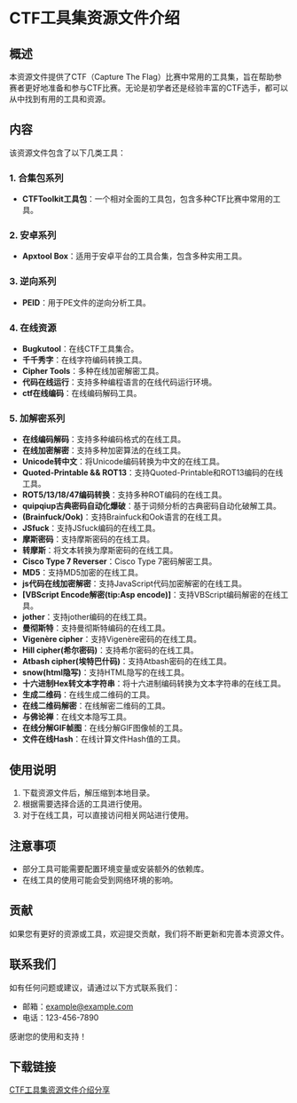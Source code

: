 # CTF工具集资源文件介绍

## 概述
本资源文件提供了CTF（Capture The Flag）比赛中常用的工具集，旨在帮助参赛者更好地准备和参与CTF比赛。无论是初学者还是经验丰富的CTF选手，都可以从中找到有用的工具和资源。

## 内容
该资源文件包含了以下几类工具：

### 1. 合集包系列
- **CTFToolkit工具包**：一个相对全面的工具包，包含多种CTF比赛中常用的工具。

### 2. 安卓系列
- **Apxtool Box**：适用于安卓平台的工具合集，包含多种实用工具。

### 3. 逆向系列
- **PEID**：用于PE文件的逆向分析工具。

### 4. 在线资源
- **Bugkutool**：在线CTF工具集合。
- **千千秀字**：在线字符编码转换工具。
- **Cipher Tools**：多种在线加密解密工具。
- **代码在线运行**：支持多种编程语言的在线代码运行环境。
- **ctf在线编码**：在线编码解码工具。

### 5. 加解密系列
- **在线编码解码**：支持多种编码格式的在线工具。
- **在线加密解密**：支持多种加密算法的在线工具。
- **Unicode转中文**：将Unicode编码转换为中文的在线工具。
- **Quoted-Printable && ROT13**：支持Quoted-Printable和ROT13编码的在线工具。
- **ROT5/13/18/47编码转换**：支持多种ROT编码的在线工具。
- **quipqiup古典密码自动化爆破**：基于词频分析的古典密码自动化破解工具。
- **(Brainfuck/Ook)**：支持Brainfuck和Ook语言的在线工具。
- **JSfuck**：支持JSfuck编码的在线工具。
- **摩斯密码**：支持摩斯密码的在线工具。
- **转摩斯**：将文本转换为摩斯密码的在线工具。
- **Cisco Type 7 Reverser**：Cisco Type 7密码解密工具。
- **MD5**：支持MD5加密的在线工具。
- **js代码在线加密解密**：支持JavaScript代码加密解密的在线工具。
- **[VBScript Encode解密(tip:Asp encode)]**：支持VBScript编码解密的在线工具。
- **jother**：支持jother编码的在线工具。
- **曼彻斯特**：支持曼彻斯特编码的在线工具。
- **Vigenère cipher**：支持Vigenère密码的在线工具。
- **Hill cipher(希尔密码)**：支持希尔密码的在线工具。
- **Atbash cipher(埃特巴什码)**：支持Atbash密码的在线工具。
- **snow(html隐写)**：支持HTML隐写的在线工具。
- **十六进制Hex转文本字符串**：将十六进制编码转换为文本字符串的在线工具。
- **生成二维码**：在线生成二维码的工具。
- **在线二维码解密**：在线解密二维码的工具。
- **与佛论禅**：在线文本隐写工具。
- **在线分解GIF帧图**：在线分解GIF图像帧的工具。
- **文件在线Hash**：在线计算文件Hash值的工具。

## 使用说明
1. 下载资源文件后，解压缩到本地目录。
2. 根据需要选择合适的工具进行使用。
3. 对于在线工具，可以直接访问相关网站进行使用。

## 注意事项
- 部分工具可能需要配置环境变量或安装额外的依赖库。
- 在线工具的使用可能会受到网络环境的影响。

## 贡献
如果您有更好的资源或工具，欢迎提交贡献，我们将不断更新和完善本资源文件。

## 联系我们
如有任何问题或建议，请通过以下方式联系我们：
- 邮箱：example@example.com
- 电话：123-456-7890

感谢您的使用和支持！

## 下载链接

[CTF工具集资源文件介绍分享](https://pan.quark.cn/s/1accbe8e19bf)